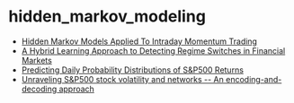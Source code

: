 # hidden_markov_modeling
- [Hidden Markov Models Applied To Intraday Momentum Trading ](https://arxiv.org/abs/2006.08307)
- [A Hybrid Learning Approach to Detecting Regime Switches in Financial Markets](https://arxiv.org/abs/2108.05801)
- [Predicting Daily Probability Distributions of S&P500 Returns](https://papers.ssrn.com/sol3/papers.cfm?abstract_id=1288468)
- [Unraveling S&P500 stock volatility and networks -- An encoding-and-decoding approach](https://arxiv.org/abs/2101.09395)
